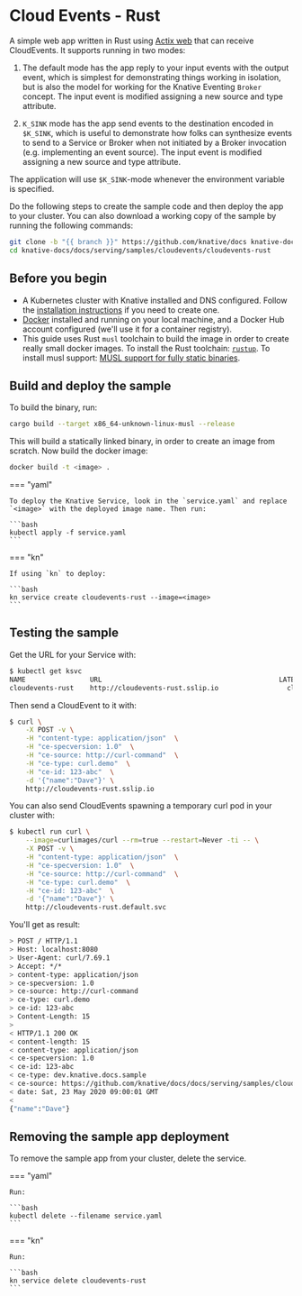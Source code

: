 # Cloud Events - Rust

A simple web app written in Rust using [Actix web](https://github.com/actix/actix-web)
that can receive CloudEvents. It supports running in two modes:

1. The default mode has the app reply to your input events with the output
   event, which is simplest for demonstrating things working in isolation, but
   is also the model for working for the Knative Eventing `Broker` concept.
   The input event is modified assigning a new source and type attribute.

2. `K_SINK` mode has the app send events to the destination encoded in
   `$K_SINK`, which is useful to demonstrate how folks can synthesize events to
   send to a Service or Broker when not initiated by a Broker invocation (e.g.
   implementing an event source).
   The input event is modified assigning a new source and type attribute.

The application will use `$K_SINK`-mode whenever the environment variable is
specified.

Do the following steps to create the sample code and then deploy the app to your
cluster. You can also download a working copy of the sample by running the
following commands:

```bash
git clone -b "{{ branch }}" https://github.com/knative/docs knative-docs
cd knative-docs/docs/serving/samples/cloudevents/cloudevents-rust
```

## Before you begin

- A Kubernetes cluster with Knative installed and DNS configured. Follow the
  [installation instructions](../../../../install/) if you need to
  create one.
- [Docker](https://www.docker.com) installed and running on your local machine,
  and a Docker Hub account configured (we'll use it for a container registry).
- This guide uses Rust `musl` toolchain to build the image in order to create
  really small docker images. To install the Rust toolchain: [`rustup`](https://rustup.rs/).
  To install musl support: [MUSL support for fully static binaries](https://doc.rust-lang.org/edition-guide/rust-2018/platform-and-target-support/musl-support-for-fully-static-binaries.html).

## Build and deploy the sample

To build the binary, run:

```bash
cargo build --target x86_64-unknown-linux-musl --release
```

This will build a statically linked binary, in order to create an image from scratch. Now build the docker image:

```bash
docker build -t <image> .
```


=== "yaml"

    To deploy the Knative Service, look in the `service.yaml` and replace `<image>` with the deployed image name. Then run:

    ```bash
    kubectl apply -f service.yaml
    ```


=== "kn"

    If using `kn` to deploy:

    ```bash
    kn service create cloudevents-rust --image=<image>
    ```





## Testing the sample

Get the URL for your Service with:

```bash
$ kubectl get ksvc
NAME                URL                                            LATESTCREATED             LATESTREADY               READY   REASON
cloudevents-rust    http://cloudevents-rust.sslip.io                 cloudevents-rust-vl8fq    cloudevents-rust-vl8fq    True
```

Then send a CloudEvent to it with:

```bash
$ curl \
    -X POST -v \
    -H "content-type: application/json"  \
    -H "ce-specversion: 1.0"  \
    -H "ce-source: http://curl-command"  \
    -H "ce-type: curl.demo"  \
    -H "ce-id: 123-abc"  \
    -d '{"name":"Dave"}' \
    http://cloudevents-rust.sslip.io
```

You can also send CloudEvents spawning a temporary curl pod in your cluster with:

```bash
$ kubectl run curl \
    --image=curlimages/curl --rm=true --restart=Never -ti -- \
    -X POST -v \
    -H "content-type: application/json"  \
    -H "ce-specversion: 1.0"  \
    -H "ce-source: http://curl-command"  \
    -H "ce-type: curl.demo"  \
    -H "ce-id: 123-abc"  \
    -d '{"name":"Dave"}' \
    http://cloudevents-rust.default.svc
```

You'll get as result:

```bash
> POST / HTTP/1.1
> Host: localhost:8080
> User-Agent: curl/7.69.1
> Accept: */*
> content-type: application/json
> ce-specversion: 1.0
> ce-source: http://curl-command
> ce-type: curl.demo
> ce-id: 123-abc
> Content-Length: 15
>
< HTTP/1.1 200 OK
< content-length: 15
< content-type: application/json
< ce-specversion: 1.0
< ce-id: 123-abc
< ce-type: dev.knative.docs.sample
< ce-source: https://github.com/knative/docs/docs/serving/samples/cloudevents/cloudevents-rust
< date: Sat, 23 May 2020 09:00:01 GMT
<
{"name":"Dave"}
```

## Removing the sample app deployment

To remove the sample app from your cluster, delete the service.


=== "yaml"

    Run:

    ```bash
    kubectl delete --filename service.yaml
    ```


=== "kn"

    Run:

    ```bash
    kn service delete cloudevents-rust
    ```
